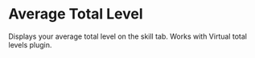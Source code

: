 # Average Total Level
Displays your average total level on the skill tab. Works with Virtual total levels plugin.